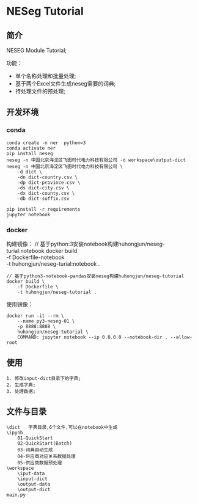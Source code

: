 # NESeg Tutorial

## 简介

NESEG Module Tutorial;

功能：

- 单个名称处理和批量处理;
- 基于两个Excel文件生成neseg需要的词典;
- 待处理文件的预处理;

## 开发环境

### conda

    conda create -n ner  python=3
    conda activate ner
    pip install neseg
    neseg -n 中国北京海淀区飞图时代电力科技有限公司 -d workspace\output-dict
    neseg -n 中国北京海淀区飞图时代电力科技有限公司 \
        -d dict \
        -dn dict-country.csv \
        -dp dict-province.csv \
        -ds dict-city.csv \
        -dx dict-county.csv \
        -db dict-suffix.csv

    pip install -r requirements
    jupyter notebook

### docker

构建镜像：
    // 基于python:3安装notebook构建huhongjun/neseg-turial:notebook
    docker build \
        -f Dockerfile-notebook \
        -t huhongjun/neseg-turial:notebook .

    // 基于python3-notebook-pandas安装neseg构建huhongjun/neseg-tutorial
    docker build \
        -f Dockerfile \
        -t huhongjun/neseg-tutorial .  

使用镜像：

    docker run -it --rm \
        --name py3-neseg-01 \
        -p 8888:8888 \
        huhongjun/neseg-tutorial \
        COMMAND: jupyter notebook --ip 0.0.0.0 --notebook-dir . --allow-root

## 使用

    1. 修改input-dict目录下的字典;
    2. 生成字典;
    3. 处理数据;

## 文件与目录

    \dict   字典目录,6个文件,可以在notebook中生成
    \ipynb
        01-QuickStart
        02-QuickStart(Batch)
        03-词典自动生成
        04-供应商对应关系数据处理
        05-供应商数据预处理
    \workspace
        \iput-data
        \input-dict
        \output-data
        \output-dict
    main.py
